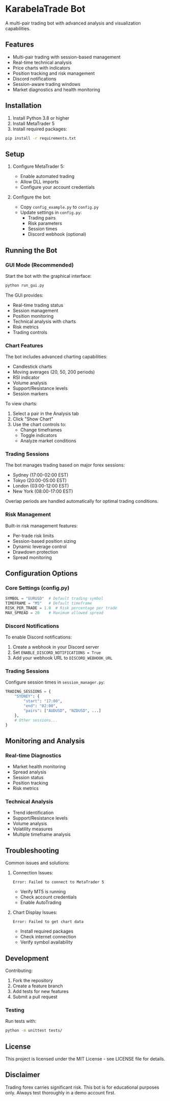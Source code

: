 # KarabelaTrade Bot

A multi-pair trading bot with advanced analysis and visualization capabilities.

## Features

- Multi-pair trading with session-based management
- Real-time technical analysis
- Price charts with indicators
- Position tracking and risk management
- Discord notifications
- Session-aware trading windows
- Market diagnostics and health monitoring

## Installation

1. Install Python 3.8 or higher
2. Install MetaTrader 5
3. Install required packages:

```bash
pip install -r requirements.txt
```

## Setup

1. Configure MetaTrader 5:
   - Enable automated trading
   - Allow DLL imports
   - Configure your account credentials

2. Configure the bot:
   - Copy `config_example.py` to `config.py`
   - Update settings in `config.py`:
     * Trading pairs
     * Risk parameters
     * Session times
     * Discord webhook (optional)

## Running the Bot

### GUI Mode (Recommended)

Start the bot with the graphical interface:

```bash
python run_gui.py
```

The GUI provides:
- Real-time trading status
- Session management
- Position monitoring
- Technical analysis with charts
- Risk metrics
- Trading controls

### Chart Features

The bot includes advanced charting capabilities:
- Candlestick charts
- Moving averages (20, 50, 200 periods)
- RSI indicator
- Volume analysis
- Support/Resistance levels
- Session markers

To view charts:
1. Select a pair in the Analysis tab
2. Click "Show Chart"
3. Use the chart controls to:
   - Change timeframes
   - Toggle indicators
   - Analyze market conditions

### Trading Sessions

The bot manages trading based on major forex sessions:
- Sydney (17:00-02:00 EST)
- Tokyo (20:00-05:00 EST)
- London (03:00-12:00 EST)
- New York (08:00-17:00 EST)

Overlap periods are handled automatically for optimal trading conditions.

### Risk Management

Built-in risk management features:
- Per-trade risk limits
- Session-based position sizing
- Dynamic leverage control
- Drawdown protection
- Spread monitoring

## Configuration Options

### Core Settings (config.py)
```python
SYMBOL = "EURUSD"  # Default trading symbol
TIMEFRAME = "M5"   # Default timeframe
RISK_PER_TRADE = 1.0  # Risk percentage per trade
MAX_SPREAD = 20    # Maximum allowed spread
```

### Discord Notifications

To enable Discord notifications:
1. Create a webhook in your Discord server
2. Set `ENABLE_DISCORD_NOTIFICATIONS = True`
3. Add your webhook URL to `DISCORD_WEBHOOK_URL`

### Trading Sessions

Configure session times in `session_manager.py`:
```python
TRADING_SESSIONS = {
    "SYDNEY": {
        "start": "17:00",
        "end": "02:00",
        "pairs": ["AUDUSD", "NZDUSD", ...]
    },
    # Other sessions...
}
```

## Monitoring and Analysis

### Real-time Diagnostics
- Market health monitoring
- Spread analysis
- Session status
- Position tracking
- Risk metrics

### Technical Analysis
- Trend identification
- Support/Resistance levels
- Volume analysis
- Volatility measures
- Multiple timeframe analysis

## Troubleshooting

Common issues and solutions:

1. Connection Issues:
   ```
   Error: Failed to connect to MetaTrader 5
   ```
   - Verify MT5 is running
   - Check account credentials
   - Enable AutoTrading

2. Chart Display Issues:
   ```
   Error: Failed to get chart data
   ```
   - Install required packages
   - Check internet connection
   - Verify symbol availability

## Development

Contributing:
1. Fork the repository
2. Create a feature branch
3. Add tests for new features
4. Submit a pull request

### Testing

Run tests with:
```bash
python -m unittest tests/
```

## License

This project is licensed under the MIT License - see LICENSE file for details.

## Disclaimer

Trading forex carries significant risk. This bot is for educational purposes only. 
Always test thoroughly in a demo account first.
